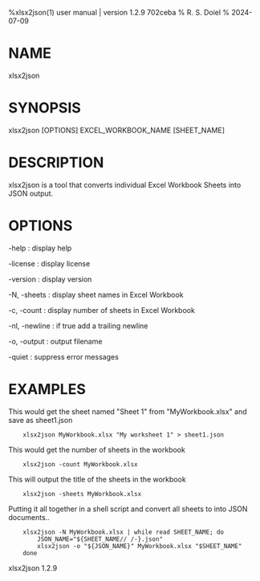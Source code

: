 %xlsx2json(1) user manual | version 1.2.9 702ceba
% R. S. Doiel
% 2024-07-09

# NAME

xlsx2json

# SYNOPSIS

xlsx2json [OPTIONS] EXCEL_WORKBOOK_NAME [SHEET_NAME]

# DESCRIPTION

xlsx2json is a tool that converts individual Excel Workbook Sheets into
JSON output.

# OPTIONS

-help
: display help

-license
: display license

-version
: display version

-N, -sheets
: display sheet names in Excel Workbook

-c, -count
: display number of sheets in Excel Workbook

-nl, -newline
: if true add a trailing newline

-o, -output
: output filename

-quiet
: suppress error messages


# EXAMPLES

This would get the sheet named "Sheet 1" from "MyWorkbook.xlsx" and save as sheet1.json

~~~
    xlsx2json MyWorkbook.xlsx "My worksheet 1" > sheet1.json
~~~

This would get the number of sheets in the workbook

~~~
    xlsx2json -count MyWorkbook.xlsx
~~~

This will output the title of the sheets in the workbook

~~~
    xlsx2json -sheets MyWorkbook.xlsx
~~~

Putting it all together in a shell script and convert all sheets to
into JSON documents..

~~~
	xlsx2json -N MyWorkbook.xlsx | while read SHEET_NAME; do
    	JSON_NAME="${SHEET_NAME// /-}.json"
    	xlsx2json -o "${JSON_NAME}" MyWorkbook.xlsx "$SHEET_NAME"
	done
~~~

xlsx2json 1.2.9


